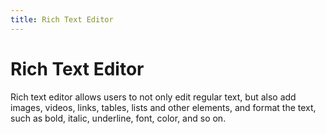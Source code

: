 ```yaml
---
title: Rich Text Editor
---
```


# Rich Text Editor

<div>Rich text editor allows users to not only edit regular text, but also add images, videos, links, tables, lists and other elements, and format the text, such as bold, italic, underline, font, color, and so on.</div>
